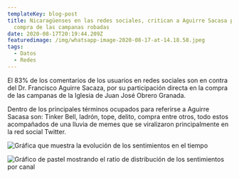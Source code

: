```yaml
---
templateKey: blog-post
title: Nicaragüenses en las redes sociales, critican a Aguirre Sacasa por la
  compra de las campanas robadas
date: 2020-08-17T20:19:44.209Z
featuredimage: /img/whatsapp-image-2020-08-17-at-14.18.58.jpeg
tags:
  - Datos
  - Redes
---
```

El 83% de los comentarios de los usuarios en  redes sociales son en contra del Dr. Francisco Aguirre Sacaza, por su participación directa en la compra de las campanas de la Iglesia de Juan José Obrero Granada.

Dentro de los principales términos ocupados para referirse a Aguirre Sacasa son:  Tinker Bell, ladrón, tope, delito, compra entre otros, todo estos acompañados de una lluvia de memes que se viralizaron principalmente en la red social Twitter.

![Gráfica que muestra la evolución de los sentimientos en el tiempo](/img/whatsapp-image-2020-08-17-at-14.18.58-2.jpeg "Sentimiento a traves del tiempo")

![Gráfico de pastel mostrando el ratio de distribución de los sentimientos por canal](/img/whatsapp-image-2020-08-17-at-14.18.58-1-.jpeg "Ratio emocional")